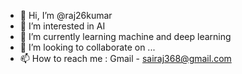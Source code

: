 - 👋 Hi, I’m @raj26kumar
- 👀 I’m interested in AI
- 🌱 I’m currently learning machine and deep learning
- 💞️ I’m looking to collaborate on ...
- 📫 How to reach me : Gmail - sairaj368@gmail.com

<!---
raj26kumar/raj26kumar is a ✨ special ✨ repository because its `README.md` (this file) appears on your GitHub profile.
You can click the Preview link to take a look at your changes.
--->

